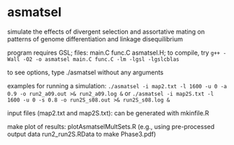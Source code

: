 # asmatsel
simulate the effects of divergent selection and assortative mating on patterns of genome differentiation and linkage disequilibrium


program requires GSL; 
files: main.C func.C asmatsel.H; to compile, try 
`g++ -Wall -O2 -o asmatsel main.C func.C -lm -lgsl -lgslcblas`

to see options, type ./asmatsel without any  arguments

examples for running a simulation:
`./asmatsel -i map2.txt -l 1600 -u 0 -a 0.9 -o run2_a09.out >& run2_a09.log &`
or `./asmatsel -i map2S.txt -l 1600 -u 0 -s 0.8 -o run2S_s08.out >& run2S_s08.log &`

input files (map2.txt and map2S.txt): 
can be generated with mkinfile.R

make plot of results:
plotAsmatselMultSets.R
(e.g., using pre-processed output data run2_run2S.RData to make Phase3.pdf)
